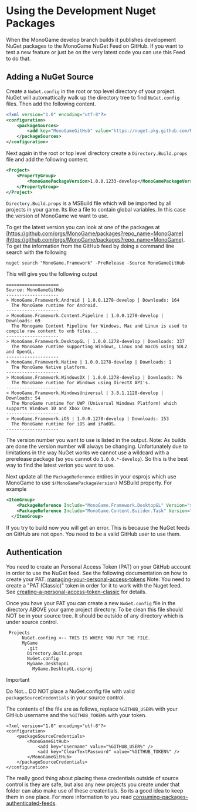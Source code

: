 # Using the Development Nuget Packages

When the MonoGame develop branch builds it publishes development NuGet packages to the 
MonoGame NuGet Feed on GitHub. If you want to test a new feature or just be on the 
very latest code you can use this Feed to do that. 

## Adding a NuGet Source 

Create a `NuGet.config` in the root or top level directory of your project.
NuGet will automattically walk up the directory tree to find `NuGet.config` files. 
Then add the following content.

```xml
<?xml version="1.0" encoding="utf-8"?>
<configuration>
    <packageSources>
        <add key="MonoGameGitHub" value="https://nuget.pkg.github.com/MonoGame/index.json" />
    </packageSources>
</configuration>
```

Next again in the root or top level directory create a `Directory.Build.props` file and add the following content.

```xml
<Project>
    <PropertyGroup>
        <MonoGamePackageVersion>1.0.0.1233-develop</MonoGamePackageVersion>
    </PropertyGroup>
</Project>
```
`Directory.Build.props` is a MSBuild file which will be imported by all projects in your game. 
Its like a file to contain global variables. In this case the version of MonoGame we want to use.

To get the latest version you can look at one of the packages at [https://github.com/orgs/MonoGame/packages?repo_name=MonoGame](https://github.com/orgs/MonoGame/packages?repo_name=MonoGame). To get the information from the GitHub feed by doing a command line search with the following

```CLI
nuget search "MonoGame.Framework" -PreRelease -Source MonoGameGitHub
```

This will give you the following output 

```
====================
Source: MonoGameGitHub
--------------------
> MonoGame.Framework.Android | 1.0.0.1278-develop | Downloads: 164
  The MonoGame runtime for Android.
--------------------
> MonoGame.Framework.Content.Pipeline | 1.0.0.1278-develop | Downloads: 69
  The Monogame Content Pipeline for Windows, Mac and Linux is used to compile raw content to xnb files...
--------------------
> MonoGame.Framework.DesktopGL | 1.0.0.1278-develop | Downloads: 337
  The MonoGame runtime supporting Windows, Linux and macOS using SDL2 and OpenGL.
--------------------
> MonoGame.Framework.Native | 1.0.0.1278-develop | Downloads: 1
  The MonoGame Native platform.
--------------------
> MonoGame.Framework.WindowsDX | 1.0.0.1278-develop | Downloads: 76
  The MonoGame runtime for Windows using DirectX API's.
--------------------
> MonoGame.Framework.WindowsUniversal | 3.8.1.1128-develop | Downloads: 54
  The MonoGame runtime for UWP (Universal Windows Platform) which supports Windows 10 and Xbox One.
--------------------
> MonoGame.Framework.iOS | 1.0.0.1278-develop | Downloads: 153
  The MonoGame runtime for iOS amd iPadOS.
--------------------
```

The version number you want to use is listed in the output.
Note: As builds are done the version number will always be changing. Unfortunately due to limitations in the way NuGet works we cannot 
use a wildcard with a prerelease package (so you cannot do `1.0.0.*-develop`). So this is the best way to find the latest verion you want to use.

Next update all the `PackageReference` entires in your csprojs which use MonoGame to use `$(MonoGamePackageVersion)` MSBuild property.
For example

```xml
<ItemGroup>
    <PackageReference Include="MonoGame.Framework.DesktopGL" Version="$(MonoGamePackageVersion)" />
    <PackageReference Include="MonoGame.Content.Builder.Task" Version="$(MonoGamePackageVersion)" />
  </ItemGroup>
```

If you try to build now you will get an error. This is because the NuGet feeds on GitHub are not open. You need
to be a valid GitHub user to use them. 

## Authentication

You need to create an Personal Access Token (PAT) on your GitHub account in order to use the NuGet feed.
See the following documentation on how to create your PAT. 
[managing-your-personal-access-tokens](https://docs.github.com/en/authentication/keeping-your-account-and-data-secure/managing-your-personal-access-tokens)
Note: You need to create a "PAT (Classic)" token in order for it to work with the Nuget feed. See [creating-a-personal-access-token-classic](https://docs.github.com/en/authentication/keeping-your-account-and-data-secure/managing-your-personal-access-tokens#creating-a-personal-access-token-classic) for details.

Once you have your PAT you can create a new `NuGet.config` file in the directory ABOVE your game project directory.
To be clean this file should NOT be in your source tree. It should be outside of any directory which is under source control.

```
 Projects
      NuGet.confing <-- THIS IS WHERE YOU PUT THE FILE.
      MyGame
        .git
        Directory.Build.props
        NuGet.config
        MyGame.DesktopGL
          MyGame.DesktopGL.csproj

```

> [!IMPORTANT]
> Do Not... DO NOT place a NuGet.config file with valid `packageSourceCredentials` in your source control. 

The contents of the file are as follows, replace `%GITHUB_USER%` with your GitHub username and the `%GITHUB_TOKEN%` with your token.

```
<?xml version="1.0" encoding="utf-8"?>
<configuration>
    <packageSourceCredentials>
        <MonoGameGitHub>
            <add key="Username" value="%GITHUB_USER%" />
            <add key="ClearTextPassword" value="%GITHUB_TOKEN%" />
        </MonoGameGitHub>
    </packageSourceCredentials>
</configuration>
```

The really good thing about placing these credentials outside of source control is they are safe, but also any
new projects you create under that folder can also make use of these createntials. So its a good idea to keep them in one place.
For more information to you read [consuming-packages-authenticated-feeds](https://learn.microsoft.com/en-us/nuget/consume-packages/consuming-packages-authenticated-feeds#credentials-in-nugetconfig-files).

